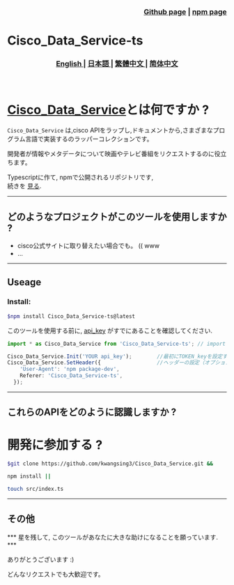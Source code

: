 
<h3 align="right">
<a href="https://github.com/kwangsing3/Cisco_Data_Service.git">Github page</a> |
<a href="https://www.npmjs.com/package/Cisco_Data_Service-ts">npm page</a>  
</h3>


# Cisco_Data_Service-ts  
<h3>
<p align="center">
<a href="README.md"> English </a>|
<a href="/docs/README_ja.md"> 日本語 </a>|
<a href="/docs/README_zh-tw.md"> 繁體中文 </a>|
<a href="/docs/README_zh-ch.md"> 简体中文 </a>
</p>
</h3>
<br/>

# [Cisco_Data_Service](https://github.com/kwangsing3/cisco_data_service)とは何ですか ?

```Cisco_Data_Service``` は,cisco APIをラップし,ドキュメントから,さまざまなプログラム言語で実装するのラッパーコレクションです。

開発者が情報やメタデータについて映画やテレビ番組をリクエストするのに役立ちます。<br/>

Typescriptに作て, npmで公開されるリポジトリです,<br/>
続きを [見る](https://github.com/kwangsing3/cisco_data_service).
___
## どのようなプロジェクトがこのツールを使用しますか ?

- cisco公式サイトに取り替えたい場合でも。 (( www
- ...

___
## Useage

### Install:

```bash
$npm install Cisco_Data_Service-ts@latest
```

このツールを使用する前に, [api_key](https://developers.themoviedb.org/3/getting-started/authentication) がすでにあることを確認してください.
<br/>

``` Typescript
import * as Cisco_Data_Service from 'Cisco_Data_Service-ts'; // import as a namespace

Cisco_Data_Service.Init('YOUR api_key');        //最初にTOKEN_keyを設定する。 
Cisco_Data_Service.SetHeader({                  //ヘッダーの設定（オプションですが推奨）
    'User-Agent': 'npm package-dev',
    Referer: 'Cisco_Data_Service-ts',
  });

```
___

## これらのAPIをどのように認識しますか ?



# 開発に参加する ?
```bash
$git clone https://github.com/kwangsing3/Cisco_Data_Service.git &&

npm install ||

touch src/index.ts 
```

___
## その他

*** 星を残して, このツールがあなたに大きな助けになることを願っています. ***

ありがとうございます :)

どんなリクエストでも大歓迎です。